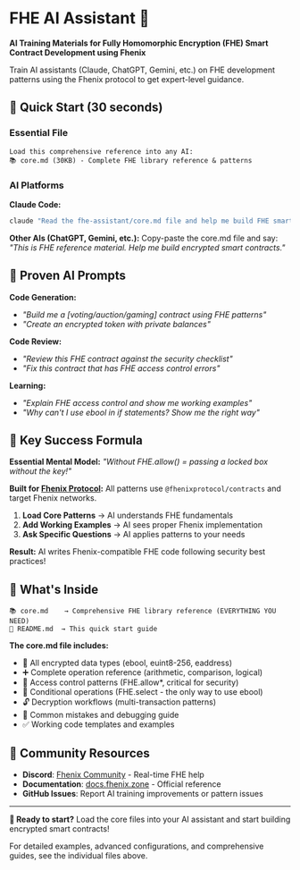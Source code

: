 # FHE AI Assistant 🔐

**AI Training Materials for Fully Homomorphic Encryption (FHE) Smart Contract Development using Fhenix**

Train AI assistants (Claude, ChatGPT, Gemini, etc.) on FHE development patterns using the Fhenix protocol to get expert-level guidance.

## 🚀 Quick Start (30 seconds)

### Essential File
```
Load this comprehensive reference into any AI:
📚 core.md (30KB) - Complete FHE library reference & patterns
```

### AI Platforms

**Claude Code:**
```bash
claude "Read the fhe-assistant/core.md file and help me build FHE smart contracts using these patterns"
```

**Other AIs (ChatGPT, Gemini, etc.):**
Copy-paste the core.md file and say: *"This is FHE reference material. Help me build encrypted smart contracts."*

## 🎯 Proven AI Prompts

**Code Generation:**
- *"Build me a [voting/auction/gaming] contract using FHE patterns"*
- *"Create an encrypted token with private balances"*

**Code Review:**  
- *"Review this FHE contract against the security checklist"*
- *"Fix this contract that has FHE access control errors"*

**Learning:**
- *"Explain FHE access control and show me working examples"*
- *"Why can't I use ebool in if statements? Show me the right way"*

## 🔑 Key Success Formula

**Essential Mental Model:** *"Without FHE.allow() = passing a locked box without the key!"*

**Built for [Fhenix Protocol](https://www.fhenix.io/):** All patterns use `@fhenixprotocol/contracts` and target Fhenix networks.

1. **Load Core Patterns** → AI understands FHE fundamentals  
2. **Add Working Examples** → AI sees proper Fhenix implementation
3. **Ask Specific Questions** → AI applies patterns to your needs

**Result:** AI writes Fhenix-compatible FHE code following security best practices!

## 📁 What's Inside

```
📚 core.md    → Comprehensive FHE library reference (EVERYTHING YOU NEED)
📖 README.md  → This quick start guide
```

**The core.md file includes:**
- 🔢 All encrypted data types (ebool, euint8-256, eaddress)
- ➕ Complete operation reference (arithmetic, comparison, logical)
- 🔐 Access control patterns (FHE.allow*, critical for security)
- 🔄 Conditional operations (FHE.select - the only way to use ebool)
- 🔓 Decryption workflows (multi-transaction patterns)
- 🚨 Common mistakes and debugging guide
- ✅ Working code templates and examples

## 🤝 Community Resources

- **Discord**: [Fhenix Community](https://discord.gg/FuVgxrvJMY) - Real-time FHE help
- **Documentation**: [docs.fhenix.zone](https://docs.fhenix.zone) - Official reference
- **GitHub Issues**: Report AI training improvements or pattern issues

---

**🚀 Ready to start?** Load the core files into your AI assistant and start building encrypted smart contracts!

For detailed examples, advanced configurations, and comprehensive guides, see the individual files above.